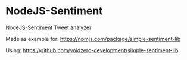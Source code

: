 # NodeJS-Sentiment
NodeJS-Sentiment Tweet analyzer

Made as example for: https://npmjs.com/package/simple-sentiment-lib

Using: https://github.com/voidzero-development/simple-sentiment-lib
